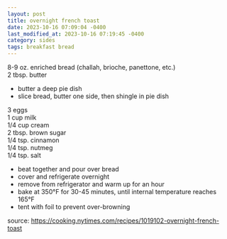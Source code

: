 ```yaml
---
layout: post
title: overnight french toast
date: 2023-10-16 07:09:04 -0400
last_modified_at: 2023-10-16 07:19:45 -0400
category: sides
tags: breakfast bread
---
```


8-9 oz. enriched bread (challah, brioche, panettone, etc.)  
2 tbsp. butter  
* butter a deep pie dish
* slice bread, butter one side, then shingle in pie dish

3 eggs  
1 cup milk  
1/4 cup cream  
2 tbsp. brown sugar  
1/4 tsp. cinnamon  
1/4 tsp. nutmeg  
1/4 tsp. salt  
* beat together and pour over bread
* cover and refrigerate overnight
* remove from refrigerator and warm up for an hour
* bake at 350°F for 30-45 minutes, until internal temperature reaches 165°F
* tent with foil to prevent over-browning

source: <https://cooking.nytimes.com/recipes/1019102-overnight-french-toast>
